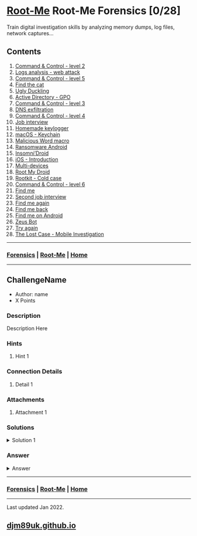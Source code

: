 # [Root-Me](./rootme.md) Root-Me Forensics [0/28]

Train digital investigation skills by analyzing memory dumps, log files, network captures...

## Contents

1. [Command & Control - level 2](#command-&-control-level-2)
2. [Logs analysis - web attack](#logs-analysis-web-attack)
3. [Command & Control - level 5](#command-&-control-level-5)
4. [Find the cat](#find-the-cat)
5. [Ugly Duckling](#ugly-duckling)
6. [Active Directory - GPO](#active-directory-gpo)
7. [Command & Control - level 3](#command-&-control-level-3)
8. [DNS exfiltration](#dns-exfiltration)
9. [Command & Control - level 4](#command-&-control-level-4)
10. [Job interview](#job-interview)
11. [Homemade keylogger](#homemade-keylogger)
12. [macOS - Keychain](#macos-keychain)
13. [Malicious Word macro](#malicious-word-macro)
14. [Ransomware Android](#ransomware-android)
15. [Insomni’Droid](#insomni’droid)
16. [iOS - Introduction](#ios-introduction)
17. [Multi-devices](#multi-devices)
18. [Root My Droid](#root-my-droid)
19. [Rootkit - Cold case](#rootkit-cold-case)
20. [Command & Control - level 6](#command-&-control-level-6)
21. [Find me](#find-me)
22. [Second job interview](#second-job-interview)
23. [Find me again](#find-me-again)
24. [Find me back](#find-me-back)
25. [Find me on Android](#find-me-on-android)
26. [Zeus Bot](#zeus-bot)
27. [Try again](#try-again)
28. [The Lost Case - Mobile Investigation](#the-lost-case-mobile-investigation)

---

### [Forensics](#contents) | [Root-Me](./rootme.md) | [Home](./index.md)

---

## ChallengeName

- Author: name
- X Points

### Description

Description Here

### Hints

1. Hint 1

### Connection Details

1. Detail 1

### Attachments

1. Attachment 1

### Solutions

<details>

<summary markdown="span">Solution 1</summary>

Detail here

</details>

### Answer

<details>

<summary markdown="span">Answer</summary>

~~~

~~~

</details>

---

### [Forensics](#contents) | [Root-Me](./rootme.md) | [Home](./index.md)

---

Last updated Jan 2022.

## [djm89uk.github.io](https://djm89uk.github.io)
